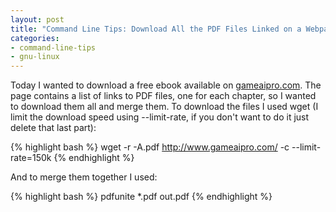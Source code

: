 ```yaml
---
layout: post
title: "Command Line Tips: Download All the PDF Files Linked on a Webpage and Merge them Together (GNU/Linux)"
categories:
- command-line-tips
- gnu-linux
---
```


Today I wanted to download a free ebook available on <a href="http://www.gameaipro.com/">gameaipro.com</a>. The page contains a list of links to PDF files, one for each chapter, so I wanted to download them all and merge them. To download the files I used wget (I limit the download speed using --limit-rate, if you don't want to do it just delete that last part):

{% highlight bash %}
wget -r -A.pdf  http://www.gameaipro.com/ -c --limit-rate=150k
{% endhighlight %}

And to merge them together I used:

{% highlight bash %}
pdfunite *.pdf out.pdf
{% endhighlight %}